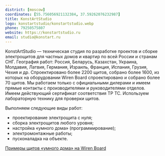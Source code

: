 ```yaml
---
district: [moscow]
coordinates: [55.756056921132384, 37.59262076232987]
title: KonstArtStudio
logo: konstartstudio/konstartstudio.webp
phone: 79250575807
website: https://konstartstudio.ru
email: studio@konstart.ru
---
```


KonstArtStudio — техническая студия по разработке проектов и сборке электрощитов для частных домов и квартир по всей России и странам СНГ. География работ: Россия, Беларусь, Казахстан, Украина, Молдавия, Латвия, Германия, Израиль, Франция, Испания, Грузия, Чехия и др. Спроектировано более 2200 щитов, собрано более 1600, из которых на оборудовании Wiren Board спроектировано и собрано более 70 щитов. Мы работаем только с официальными дилерами и имеем прямые контакты с производителями и руководителями отделов. Имеем действующий сертификат соответствия ТР ТС. Используем лабораторную технику для проверки щитов.


Выполняем следующие виды работ:
* проектирование электрощита с нуля;
* сборка электрощитов любого уровня;
* настройка «умного дома» (программирование);
* электромонтажные работы;
* пусконаладка на объекте.

[Примеры щитов «умного дома» на Wiren Board](https://konstartstudio.ru/uslugi/umniy-dom/wiren-board)
